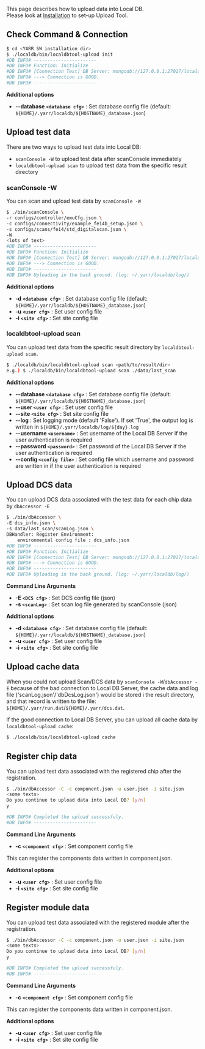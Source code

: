 This page describes how to upload data into Local DB.<br>
Please look at [Installation](install.md) to set-up Upload Tool.

## Check Command & Connection

```bash
$ cd <YARR SW installation dir>
$ ./localdb/bin/localdbtool-upload init
#DB INFO# -----------------------
#DB INFO# Function: Initialize
#DB INFO# [Connection Test] DB Server: mongodb://127.0.0.1:27017/localdb
#DB INFO# ---> Connection is GOOD.
#DB INFO# -----------------------
```

**Additional options**

- **--database ``<database cfg>``** : Set database config file (default: `${HOME}/.yarr/localdb/${HOSTNAME}_database.json`)

## Upload test data

There are two ways to upload test data into Local DB:

* `scanConsole -W` to upload test data after scanConsole immediately
* `localdbtool-upload scan` to upload test data from the specific result directory

### scanConsole -W

You can scan and upload test data by `scanConsole -W`

```bash
$ ./bin/scanConsole \
-r configs/controller/emuCfg.json \
-c configs/connectivity/example_fei4b_setup.json \
-s configs/scans/fei4/std_digitalscan.json \
-W
<lots of text>
#DB INFO# -----------------------
#DB INFO# Function: Initialize
#DB INFO# [Connection Test] DB Server: mongodb://127.0.0.1:27017/localdb
#DB INFO# ---> Connection is GOOD.
#DB INFO# -----------------------
#DB INFO# Uploading in the back ground. (log: ~/.yarr/localdb/log/)
```

**Additional options**

- **-d ``<database cfg>``** : Set database config file (default: `${HOME}/.yarr/localdb/${HOSTNAME}_database.json`)
- **-u ``<user cfg>``** : Set user config file
- **-i ``<site cfg>``** : Set site config file

### localdbtool-upload scan

You can upload test data from the specific result directory by `localdbtool-upload scan`.

```bash
$ ./localdb/bin/localdbtool-upload scan <path/to/result/dir>
e.g.) $ ./localdb/bin/localdbtool-upload scan ./data/last_scan
```

**Additional options**

- **--database ``<database cfg>``** : Set database config file (default: `${HOME}/.yarr/localdb/${HOSTNAME}_database.json`)
- **--user ``<user cfg>``** : Set user config file
- **--site ``<site cfg>``** : Set site config file
- **--log** : Set logging mode (default 'False'). If set 'True', the output log is written in `${HOME}/.yarr/localdb/log/${day}.log`
- **--username ``<username>``** : Set username of the Local DB Server if the user authentication is required 
- **--password ``<password>``** : Set password of the Local DB Server if the user authentication is required 
- **--config ``<config file>``** : Set config file which username and password are written in if the user authentication is required

## Upload DCS data

You can upload DCS data associated with the test data for each chip data by `dbAccessor -E` 
```bash
$ ./bin/dbAccessor \
-E dcs_info.json \
-s data/last_scan/scanLog.json \
DBHandler: Register Environment:
	environmental config file : dcs_info.json
#DB INFO# -----------------------
#DB INFO# Function: Initialize
#DB INFO# [Connection Test] DB Server: mongodb://127.0.0.1:27017/localdb
#DB INFO# ---> Connection is GOOD.
#DB INFO# -----------------------
#DB INFO# Uploading in the back ground. (log: ~/.yarr/localdb/log/)
```

**Command Line Arguments**

- **-E ``<DCS cfg>``** : Set DCS config file (json)
- **-s ``<scanLog>``** : Set scan log file generated by scanConsole (json)

**Additional options**

- **-d ``<database cfg>``** : Set database config file (default: `${HOME}/.yarr/localdb/${HOSTNAME}_database.json`)
- **-u ``<user cfg>``** : Set user config file
- **-i ``<site cfg>``** : Set site config file

## Upload cache data

When you could not upload Scan/DCS data by `scanConsole -W`/`dbAccessor -E` because of the bad connection to Local DB Server,
the cache data and log file ('scanLog.json'/'dbDcsLog.json') would be stored i the result directory,
and that record is written to the file: `${HOME}/.yarr/run.dat`/`${HOME}/.yarr/dcs.dat`.

If the good connection to Local DB Server, you can upload all cache data by `localdbtool-upload cache`:

```bash
$ ./localdb/bin/localdbtool-upload cache
```

## Register chip data

You can upload test data associated with the registered chip after the registration.<br>

```bash
$ ./bin/dbAccessor -C -c component.json -u user.json -i site.json
<some texts>
Do you continue to upload data into Local DB? [y/n]
y

#DB INFO# Completed the upload successfuly.
#DB INFO# -----------------------
```

**Command Line Arguments**

- **-c ``<component cfg>``** : Set component config file

This can register the components data written in component.json.

**Additional options**

- **-u ``<user cfg>``** : Set user config file
- **-i ``<site cfg>``** : Set site config file

## Register module data

You can upload test data associated with the registered module after the registration.<br>

```bash
$ ./bin/dbAccessor -C -c component.json -u user.json -i site.json
<some texts>
Do you continue to upload data into Local DB? [y/n]
y

#DB INFO# Completed the upload successfuly.
#DB INFO# -----------------------
```

**Command Line Arguments**

- **-c ``<component cfg>``** : Set component config file

This can register the components data written in component.json.

**Additional options**

- **-u ``<user cfg>``** : Set user config file
- **-i ``<site cfg>``** : Set site config file

